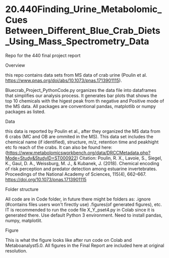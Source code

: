 # 20.440Finding_Urine_Metabolomic_Cues Between_Different_Blue_Crab_Diets_Using_Mass_Spectrometry_Data

Repo for the 440 final project report

Overview

this repo contains data sets from MS data of crab urine (Poulin et al. https://www.pnas.org/doi/abs/10.1073/pnas.1713901115).

Bluecrab_Project_PythonCode.py organizes the data file into dataframes that simplifies our analysis process.
It generates bar plots that shows the top 10 chemicals with the higest peak from th negative and Positive mode of the MS data. 
All packages are conventional pandas, matplotlib or numpy packages as listed. 

Data

this data is reported by Poulin et al., after they organized the MS data from 6 crabs (MC and OB are ommited in the MS). 
This data set includes the chemical name (if identified), structure, m/z, retention time and peakhight etc fo reach of the crabs.
It can also be found here: (https://www.metabolomicsworkbench.org/data/DRCCMetadata.php?Mode=Study&StudyID=ST000922)
 Citation:
 Poulin, R. X., Lavoie, S., Siegel, K., Gaul, D. A., Weissburg, M. J., &amp; Kubanek, J. (2018). 
 Chemical encoding of risk perception and predator detection among estuarine invertebrates. 
 Proceedings of the National Academy of Sciences, 115(4), 662–667. https://doi.org/10.1073/pnas.1713901115 

Folder structure

All code are in Code folder, in future there might be folders as: .ignore (#contains files users won't firectly use)
.figures(of generated figures), etc.
IT is recommended to run the code file X_Y_pset4.py in Colab since it is generated there. Use default Python 3 environment. 
Need to install pandas, numpy, matplotlit.


Figure

This is what the figure looks like after run code on Colab and Metaboanalyst5.0.
All figures in the Final Report are included here at original resolution.
